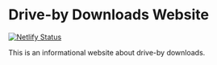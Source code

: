 # Drive-by Downloads Website
[![Netlify Status](https://api.netlify.com/api/v1/badges/94077539-5957-45b1-92e7-800802c244e2/deploy-status)](https://app.netlify.com/sites/drive-by-downloads/deploys)

This is an informational website about drive-by downloads.
